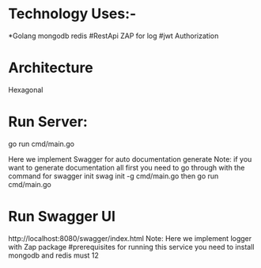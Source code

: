# Technology Uses:-
  *Golang
  mongodb
  redis
  #RestApi
  ZAP for log
  #jwt Authorization
# Architecture
  Hexagonal

# Run Server:
 go run cmd/main.go

Here we implement Swagger for auto documentation generate
 Note: if you want to generate documentation all first you need to go through with the command for swagger init
 swag init -g cmd/main.go
then
 go run cmd/main.go
# Run Swagger UI
http://localhost:8080/swagger/index.html
Note: Here we implement logger with Zap package
#prerequisites
for running this service you need to install mongodb and redis must 12
